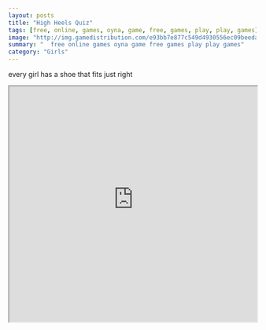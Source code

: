 ```yaml
---
layout: posts
title: "High Heels Quiz"
tags: [free, online, games, oyna, game, free, games, play, play, games]
image: "http://img.gamedistribution.com/e93bb7e877c549d4930556ec09beeda3.jpg"
summary: "  free online games oyna game free games play play games"
category: "Girls"
---
```


every girl has a shoe that fits just right

<iframe width="100%" height="480px;" src="http://flash.gamedistribution.com?game=e93bb7e877c549d4930556ec09beeda3"></iframe>